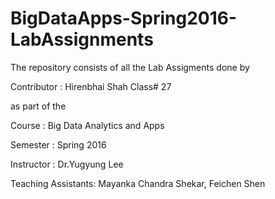 # BigDataApps-Spring2016-LabAssignments

The repository consists of all the Lab Assigments done by

Contributor : Hirenbhai Shah  Class# 27

as part of the

Course : Big Data Analytics and Apps

Semester : Spring 2016

Instructor : Dr.Yugyung Lee

Teaching Assistants: Mayanka Chandra Shekar, Feichen Shen
